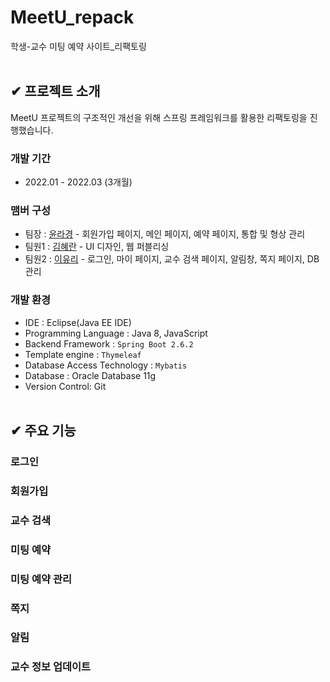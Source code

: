 # MeetU_repack
학생-교수 미팅 예약 사이트_리팩토링
</br></br>

## ✔ 프로젝트 소개
MeetU 프로젝트의 구조적인 개선을 위해 스프링 프레임워크를 활용한 리팩토링을 진행했습니다.

### 개발 기간
- 2022.01 - 2022.03 (3개월)

### 맴버 구성
- 팀장 : [윤라경](https://github.com/duldul34) - 회원가입 페이지, 메인 페이지, 예약 페이지, 통합 및 형상 관리
- 팀원1 : [김혜란](https://github.com/hyeran0513) - UI 디자인, 웹 퍼블리싱
- 팀원2 : [이유리](https://github.com/lee-code712) - 로그인, 마이 페이지, 교수 검색 페이지, 알림창, 쪽지 페이지, DB 관리

### 개발 환경
- IDE : Eclipse(Java EE IDE)
- Programming Language : Java 8, JavaScript
- Backend Framework : `Spring Boot 2.6.2`
- Template engine : `Thymeleaf`
- Database Access Technology : `Mybatis`
- Database : Oracle Database 11g
- Version Control: Git
  </br></br>

## ✔ 주요 기능
### 로그인
### 회원가입
### 교수 검색
### 미팅 예약
### 미팅 예약 관리
### 쪽지
### 알림
### 교수 정보 업데이트
